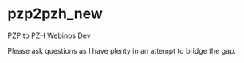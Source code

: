 pzp2pzh_new
===========

PZP to PZH Webinos Dev

Please ask questions as I have plenty in an attempt to bridge the gap. 

